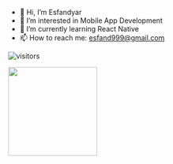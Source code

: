- 👋 Hi, I’m Esfandyar
- 👀 I’m interested in Mobile App Development
- 🌱 I’m currently learning React Native
- 📫 How to reach me: esfand999@gmail.com

![visitors](https://visitor-badge.glitch.me/badge?page_id=page.id)

<img height="180em" src="https://github-readme-stats.vercel.app/api?username=esfand999&show_icons=true&hide_border=true&&count_private=true&include_all_commits=true" />

<!---
esfand999/esfand999 is a ✨ special ✨ repository because its `README.md` (this file) appears on your GitHub profile.
You can click the Preview link to take a look at your changes.
--->
